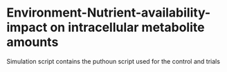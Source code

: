 # Environment-Nutrient-availability-impact on intracellular metabolite amounts
Simulation script contains the puthoun script used for the control and trials
